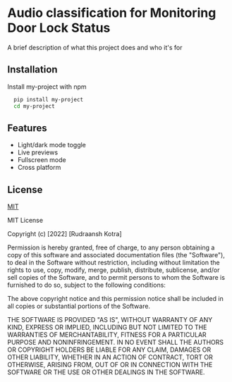 # Audio classification for Monitoring Door Lock Status

A brief description of what this project does and who it's for


## Installation

Install my-project with npm

```bash
  pip install my-project
  cd my-project
```
    
## Features

- Light/dark mode toggle
- Live previews
- Fullscreen mode
- Cross platform


## License

[MIT](https://choosealicense.com/licenses/mit/)

MIT License

Copyright (c) [2022] [Rudraansh Kotra]

Permission is hereby granted, free of charge, to any person obtaining a copy
of this software and associated documentation files (the "Software"), to deal
in the Software without restriction, including without limitation the rights
to use, copy, modify, merge, publish, distribute, sublicense, and/or sell
copies of the Software, and to permit persons to whom the Software is
furnished to do so, subject to the following conditions:

The above copyright notice and this permission notice shall be included in all
copies or substantial portions of the Software.

THE SOFTWARE IS PROVIDED "AS IS", WITHOUT WARRANTY OF ANY KIND, EXPRESS OR
IMPLIED, INCLUDING BUT NOT LIMITED TO THE WARRANTIES OF MERCHANTABILITY,
FITNESS FOR A PARTICULAR PURPOSE AND NONINFRINGEMENT. IN NO EVENT SHALL THE
AUTHORS OR COPYRIGHT HOLDERS BE LIABLE FOR ANY CLAIM, DAMAGES OR OTHER
LIABILITY, WHETHER IN AN ACTION OF CONTRACT, TORT OR OTHERWISE, ARISING FROM,
OUT OF OR IN CONNECTION WITH THE SOFTWARE OR THE USE OR OTHER DEALINGS IN THE
SOFTWARE.
